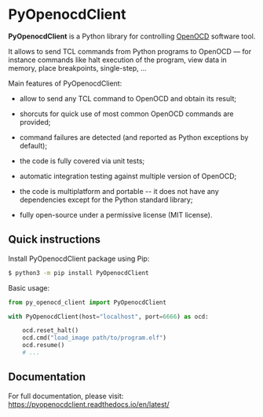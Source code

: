 # PyOpenocdClient

**PyOpenocdClient** is a Python library for controlling [OpenOCD](https://openocd.org)
software tool.

It allows to send TCL commands from Python programs to OpenOCD &mdash; for instance commands like halt execution of the program, view data in memory, place breakpoints, single-step, ...

Main features of PyOpenocdClient:

* allow to send any TCL command to OpenOCD and obtain its result;

* shorcuts for quick use of most common OpenOCD commands are provided;

* command failures are detected (and reported as Python exceptions by default);

* the code is fully covered via unit tests;

* automatic integration testing against multiple version of OpenOCD;

* the code is multiplatform and portable -- it does not have any dependencies except for the Python standard library;

* fully open-source under a permissive license (MIT license).


## Quick instructions

Install PyOpenocdClient package using Pip:

```bash
$ python3 -m pip install PyOpenocdClient
```

Basic usage:

```python
from py_openocd_client import PyOpenocdClient

with PyOpenocdClient(host="localhost", port=6666) as ocd:

    ocd.reset_halt()
    ocd.cmd("load_image path/to/program.elf")
    ocd.resume()
    # ...
```

## Documentation

For full documentation, please visit: https://pyopenocdclient.readthedocs.io/en/latest/

&nbsp;



